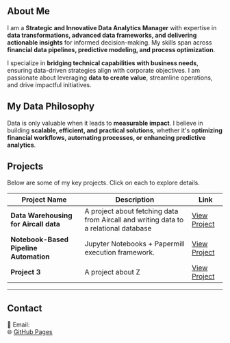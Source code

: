 
## About Me  
I am a **Strategic and Innovative Data Analytics Manager** with expertise in **data transformations, advanced data frameworks, and delivering actionable insights** for informed decision-making. My skills span across **financial data pipelines, predictive modeling, and process optimization**.  

I specialize in **bridging technical capabilities with business needs**, ensuring data-driven strategies align with corporate objectives. I am passionate about leveraging **data to create value**, streamline operations, and drive impactful initiatives.  

## My Data Philosophy  
Data is only valuable when it leads to **measurable impact**. I believe in building **scalable, efficient, and practical solutions**, whether it's **optimizing financial workflows, automating processes, or enhancing predictive analytics**.  


## Projects  
Below are some of my key projects. Click on each to explore details.  

| Project Name | Description | Link |
|-------------|------------|------|
| **Data Warehousing for Aircall data** | A project about fetching data from Aircall and writing data to a relational database | [View Project](projects/project1.html) |
| **Notebook-Based Pipeline Automation** | Jupyter Notebooks + Papermill execution framework. | [View Project](projects/project2.html) |
| **Project 3** | A project about Z | [View Project](projects/project3.html) |

---

## Contact  
📧 Email:  
🌐 [GitHub Pages](https://your-github-username.github.io)  
